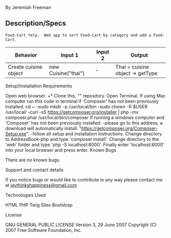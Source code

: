 By Jeremiah Freeman

## Description/Specs

    Food-Cart Yelp.  Web app to sort Food-Cart by category and add a Food-Cart.



| Behavior | Input 1 | Input 2 | Output |
|----------|---------|---------|--------|
| Create cuisine object | new Cuisine("thai") | - | Thai = cuisine object -> getType |

Setup/Installation Requirements

Open web browser. +* Clone this, "" repository.
Open Terminal.
If using Mac computer run this code in terminal if 'Composer' has not been previously installed.
cd ~ -sudo mkdir -p /usr/local/bin -sudo chown -R $USER /usr/local/ -curl -sS https://getcomposer.org/installer | php -mv composer.phar /usr/local/bin/composer
If running a windows computer and 'Composer' has not been previously installed: -please go to this address, a download will automatically install: "https://getcomposer.org/Composer-Setup.exe". -follow all setup and installation instructions.
Change directory to AddressBook-php and type 'composer install'.
Change directory to the 'web' folder and type 'php -S localhost:8000'.
Finally enter 'localhost:8000' into your local browser and press enter.
Known Bugs

There are no known bugs.

Support and contact details

If you notice bugs or would like to contribute in any way please contact me at jaythinkshappiness@gmail.com

Technologies Used

HTML PHP Twig Silex Bootstrap

License

GNU GENERAL PUBLIC LICENSE Version 3, 29 June 2007 Copyright (C) 2007 Free Software Foundation, Inc.

